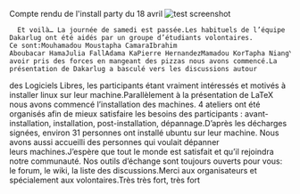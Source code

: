 
 Compte rendu de l'install party du 18 avril
![test screenshot](image "")
    
      Et voilà… La journée de samedi est passée.Les habituels de l’équipe Dakarlug ont été aidés par un groupe d’étudiants volontaires. Ce sont:Mouhamadou Moustapha CamaraIbrahim Aboubacar HamaJulia FallAdama KaPierre HernandezMamadou KorTapha NiangYannick EhimbaAprès avoir pris des forces en mangeant des pizzas nous avons commencé.La présentation de Dakarlug a basculé vers les discussions autour
des Logiciels Libres, les participants étant vraiment intéressés et
motivés à installer linux sur leur machine.Parallèlement à la présentation de LaTeX nous avons commencé
l’installation des machines. 4 ateliers ont été organisés afin de mieux
satisfaire les besoins des participants : avant-installation,
installation, post-installation, dépannage.D’après les décharges signées, environ 31 personnes ont installé
ubuntu sur leur machine. Nous avons aussi accueilli des personnes qui
voulait dépanner leurs machines.J’espère que tout le monde est satisfait et qu’il rejoindra notre
communauté. Nos outils d’échange sont toujours ouverts pour vous: le forum, le wiki, la liste des discussions.Merci aux organisateurs et spécialement aux volontaires.Très très fort, très fort  


			
				
			
			
				
			
			
				
			
			
				
			
			
				
			
			
				
			
			
				
			
			
				
			
			
				
			
			
				
			
			
				
			
			
				
			
			
				
			
			
				
			
			
				
			
			
				
			
			
				
			
			
				
			
			
				
			
			
				
			
			
				
			
			
				
			
			
				
			
			
		
    
    
    



    



    



    



    



    



 
    
     